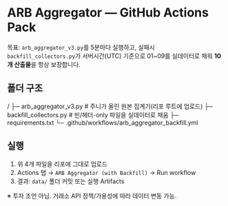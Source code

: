 # ARB Aggregator — GitHub Actions Pack

목표: `arb_aggregator_v3.py`를 5분마다 실행하고, 실패시 `backfill_collectors.py`가
서버시간(UTC) 기준으로 01~09를 실데이터로 채워 **10개 산출물**을 항상 보장합니다.

## 폴더 구조
/
├─ arb_aggregator_v3.py           # 주니가 올린 원본 집계기(리포 루트에 업로드)
├─ backfill_collectors.py         # 빈/헤더-only 파일을 실데이터로 채움
├─ requirements.txt
└─ .github/workflows/arb_aggregator_backfill.yml

## 실행
1) 위 4개 파일을 리포에 그대로 업로드
2) Actions 탭 → `ARB Aggregator (with Backfill)` → Run workflow
3) 결과: `data/` 폴더 커밋 또는 실행 Artifacts

※ 투자 조언 아님. 거래소 API 정책/가용성에 따라 데이터 변동 가능.